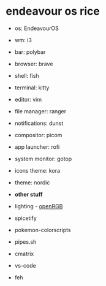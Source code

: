 # endeavour os rice

- os: EndeavourOS
- wm: i3
- bar: polybar
- browser: brave
- shell: fish
- terminal: kitty
- editor: vim
- file manager: ranger
- notifications: dunst
- compositor: picom
- app launcher: rofi
- system monitor: gotop 
- icons theme: kora
- theme: nordic

- 	**other stuff**

- lighting - [openRGB](https://aur.archlinux.org/packages/openrgb)
- spicetify
- pokemon-colorscripts
- pipes.sh
- cmatrix
- vs-code
- feh   

